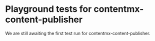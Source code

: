 # Playground tests for contentmx-content-publisher
We are still awaiting the first test run for contentmx-content-publisher.
